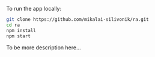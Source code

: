 To run the app locally:

```bash
git clone https://github.com/mikalai-silivonik/ra.git
cd ra
npm install
npm start
```

To be more description here...
